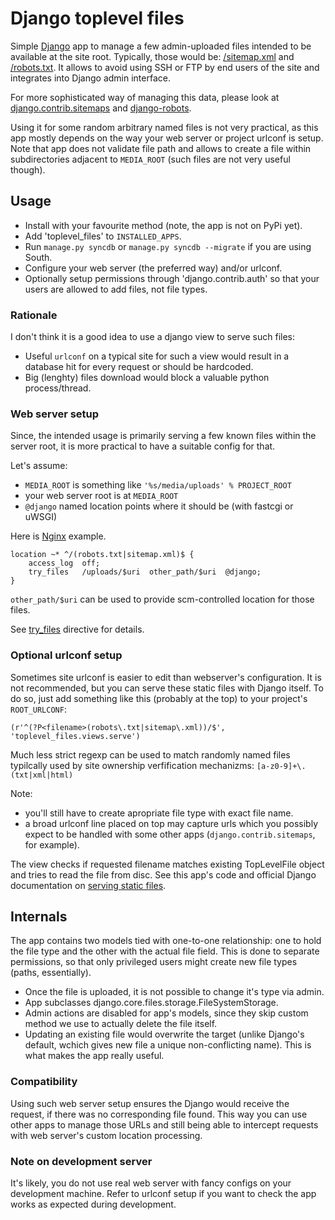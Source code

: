 # Django toplevel files

Simple [Django](http://djangoproject.com) app to manage a few admin-uploaded
files intended to be available at the site root. Typically, those would be:
[/sitemap.xml](http://www.sitemaps.org/) and
[/robots.txt](http://www.robotstxt.org/). It allows to avoid using SSH or
FTP by end users of the site and integrates into Django admin interface.

For more sophisticated way of managing this data, please look at
[django.contrib.sitemaps](https://docs.djangoproject.com/en/dev/ref/contrib/sitemaps/)
and [django-robots](https://github.com/jezdez/django-robots/).

Using it for some random arbitrary named files is not very practical, as this
app mostly depends on the way your web server or project urlconf is setup. Note
that app does not validate file path and allows to create a file within
subdirectories adjacent to `MEDIA_ROOT` (such files are not very useful
though).

## Usage

 * Install with your favourite method (note, the app is not on PyPi yet).
 * Add 'toplevel_files' to `INSTALLED_APPS`.
 * Run `manage.py syncdb` or `manage.py syncdb --migrate` if you are using
  South.
 * Configure your web server (the preferred way) and/or urlconf.
 * Optionally setup permissions through 'django.contrib.auth' so that your
  users are allowed to add files, not file types.

### Rationale

I don't think it is a good idea to use a django view to serve such files:

 * Useful `urlconf` on a typical site for such a view would result in a
  database hit for every request or should be hardcoded.
 * Big (lenghty) files download would block a valuable python process/thread.

### Web server setup

Since, the intended usage is primarily serving a few known files within the
server root, it is more practical to have a suitable config for that.

Let's assume:

 * `MEDIA_ROOT` is something like `'%s/media/uploads' % PROJECT_ROOT`
 * your web server root is at `MEDIA_ROOT`
 * `@django` named location points where it should be (with fastcgi or uWSGI)

Here is [Nginx](http://nginx.org) example.

    location ~* ^/(robots.txt|sitemap.xml)$ {
        access_log  off;
        try_files   /uploads/$uri  other_path/$uri  @django;
    }

`other_path/$uri` can be used to provide scm-controlled location for those
files.

See [try_files](http://wiki.nginx.org/HttpCoreModule#try_files) directive for
details.

### Optional urlconf setup

Sometimes site urlconf is easier to edit than webserver's configuration. It is
not recommended, but you can serve these static files with Django itself.
To do so, just add something like this (probably at the top) to your project's
`ROOT_URLCONF`:

    (r'^(?P<filename>(robots\.txt|sitemap\.xml))/$', 'toplevel_files.views.serve')

Much less strict regexp can be used to match randomly named files typilcally
used by site ownership verfification mechanizms: ```[a-z0-9]+\.(txt|xml|html)```

Note:

 * you'll still have to create apropriate file type with exact file
  name.
 * a broad urlconf line placed on top may capture urls which you possibly
  expect to be handled with some other apps
  (`django.contrib.sitemaps`, for example).

The view checks if requested filename matches existing TopLevelFile object and
tries to read the file from disc. See this app's code and official Django
documentation on
[serving static files](https://docs.djangoproject.com/en/1.4/howto/static-files/#serving-other-directories).

## Internals

The app contains two models tied with one-to-one relationship: one to hold the
file type and the other with the actual file field. This is done to separate
permissions, so that only privileged users might create new file
types (paths, essentially).

 * Once the file is uploaded, it is not possible to change it's type via admin.
 * App subclasses django.core.files.storage.FileSystemStorage.
 * Admin actions are disabled for app's models, since they skip custom method
  we use to actually delete the file itself.
 * Updating an existing file would overwrite the target (unlike Django's
  default, wchich gives new file a unique non-conflicting name). This is what
  makes the app really useful.

### Compatibility

Using such web server setup ensures the Django would receive the request, if
there was no corresponding file found. This way you can use other apps to
manage those URLs and still being able to intercept requests with web server's
custom location processing.

### Note on development server

It's likely, you do not use real web server with fancy configs on your
development machine. Refer to urlconf setup if you want to check the app
works as expected during development.
